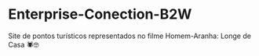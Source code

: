 # Enterprise-Conection-B2W
 Site de pontos turísticos representados no filme Homem-Aranha: Longe de Casa 🕷️🤓
